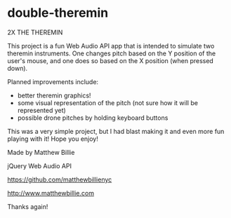 # double-theremin
2X THE THEREMIN

This project is a fun Web Audio API app that is intended to simulate two theremin instruments. One changes pitch based on the Y position of the user's mouse, and one does so based on the X position (when pressed down).

Planned improvements include:

- better theremin graphics!
- some visual representation of the pitch (not sure how it will be represented yet)
- possible drone pitches by holding keyboard buttons

This was a very simple project, but I had blast making it and even more fun playing with it! Hope you enjoy!

Made by Matthew Billie

jQuery
Web Audio API

https://github.com/matthewbillienyc

http://www.matthewbillie.com

Thanks again!
